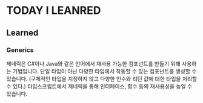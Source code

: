 # TODAY I LEANRED

## Learned

### Generics

제네릭은 C#이나 Java와 같은 언어에서 재사용 가능한 컴포넌트를 만들기 위해 사용하는 기법입니다. 단일 타입이 아닌 다양한 타입에서 작동할 수 있는 컴포넌트를 생성할 수 있습니다.
(구체적인 타입을 지정하지 않고 다양한 인수와 리턴 값에 대한 타입을 처리할 수 있다.)
타입스크립트에서 제네릭을 통해 인터페이스, 함수 등의 재사용성을 높일 수 있습니다.
